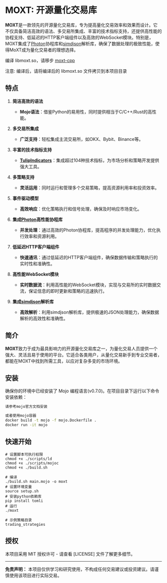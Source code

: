 # MOXT: 开源量化交易库

**MOXT**是一款领先的开源量化交易库，专为提高量化交易效率和效果而设计。它不仅具备简洁高效的语法、多交易所集成、丰富的技术指标支持，还提供高性能的协程支持、低延迟的HTTP客户端组件以及高效的WebSocket模块。特别是，MOXT集成了[Photon](https://github.com/alibaba/PhotonLibOS)协程库和[simdjson](https://github.com/simdjson/simdjson)解析库，确保了数据处理的极致性能，使得MoXT成为量化交易者的理想选择。

编译 libmoxt.so，请移步 [moxt-cpp](https://github.com/f0cii/moxt-cpp)

注意: 编译后，请将编译后的 libmoxt.so 文件拷贝到本项目目录

## 特点

1. **简洁高效的语法**
   - **Mojo语法**：借鉴Python的易用性，同时提供相当于C/C++/Rust的高性能。
   
2. **多交易所集成**
   - **广泛支持**：轻松集成主流交易所，如OKX、Bybit、Binance等。
   
3. **丰富的技术指标支持**
   - **[TulipIndicators](https://tulipindicators.org/)**：集成超过104种技术指标，为市场分析和策略开发提供强大工具。
   
4. **多策略支持**
   - **灵活运用**：同时运行和管理多个交易策略，提高资源利用率和投资效率。
   
5. **事件驱动模型**
   - **高效响应**：优化策略执行和信号处理，确保及时响应市场变化。
   
6. **集成[Photon](https://github.com/alibaba/PhotonLibOS)高性能协程库**
   - **并发处理**：通过高效的Photon协程库，提高程序的并发处理能力，优化执行效率和资源利用。
   
7. **低延迟HTTP客户端组件**
   - **快速通讯**：通过低延迟的HTTP客户端组件，确保数据传输和策略执行的实时性和准确性。
   
8. **高性能WebSocket模块**
   - **实时数据流**：利用高性能的WebSocket模块，实现与交易所的实时数据交流，保证信息的即时更新和策略的迅速执行。
   
9. **集成[simdjson](https://github.com/simdjson/simdjson)解析库**
   - **高效解析**：利用simdjson解析库，提供极速的JSON处理能力，确保数据解析的高效性和准确性。

## 简介

**MOXT**致力于成为最具影响力的开源量化交易库之一，为量化交易人员提供一个强大、灵活且易于使用的平台。它适合各类用户，从量化交易新手到专业交易者，都能在MOXT中找到所需工具，以应对复杂多变的市场环境。

## 安装

确保你的环境中已经安装了 Mojo 编程语言(v0.7.0)。在项目目录下运行以下命令安装依赖：

```bash
请参考mojo官方文档安装

或者使用mojo容器
docker build -t mojo -f mojo.Dockerfile .
docker run -it mojo
```

## 快速开始

```mojo
# 设置脚本可执行权限
chmod +x ./scripts/ld
chmod +x ./scripts/mojoc
chmod +x ./build.sh

# 编译
./build.sh main.mojo -o moxt
# 设置环境变量
source setup.sh
# 安装python依赖库
pip install tomli
# 运行
./moxt

# 示例策略目录
trading_strategies

```

## 授权

本项目采用 MIT 授权许可 - 请查看 [LICENSE] 文件了解更多细节。

---

**免责声明：** 本项目仅供学习和研究使用，不构成任何交易建议或投资建议。请谨慎使用该项目进行实际交易。
